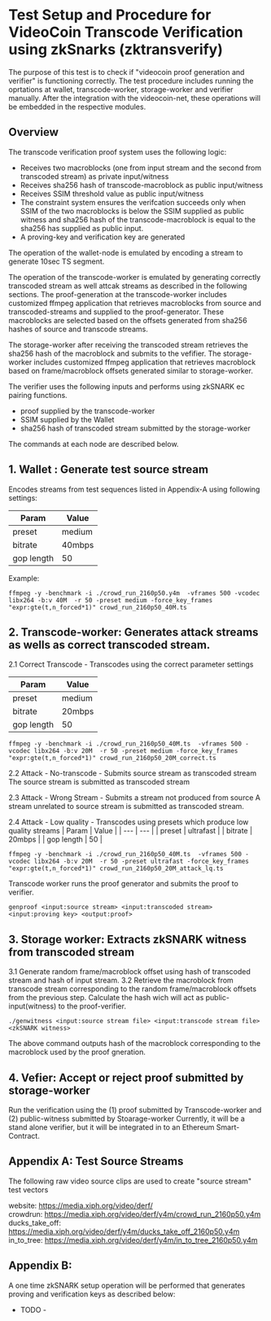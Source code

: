 # Test Setup and Procedure for VideoCoin Transcode Verification using zkSnarks (zktransverify)

The purpose of this test is to check if "videocoin proof generation and verifier" is functioning correctly. The test procedure includes running the oprtations at wallet, transcode-worker, storage-worker and verifier manually. After the integration with the videocoin-net, these operations will be embedded in the respective modules. 

## Overview
The transcode verification proof system uses the following logic:

* Receives two macroblocks (one from input stream and the second from transcoded stream) as private input/witness
* Receives sha256 hash of transcode-macroblock as public input/witness
* Receives SSIM threshold value as public input/witness
* The constraint system ensures the verifcation succeeds only when SSIM of the two macroblocks is below the SSIM supplied as public witness and sha256 hash of the transcode-macroblock is equal to the sha256 has supplied as public input.
* A proving-key and verification key are generated

The operation of the wallet-node is emulated by encoding a stream to generate 10sec TS segment. 

The operation of the transcode-worker is emulated by generating correctly transcoded stream as well attcak streams as described in the following sections. The proof-generation at the transcode-worker includes customized ffmpeg application that retrieves macroblocks from source and transcoded-streams and supplied to the proof-generator. These macroblocks are selected based on the offsets generated from sha256 hashes of source and transcode streams.

The storage-worker after receiving the transcoded stream retrieves the sha256 hash of the macroblock and submits to the vefifier. The storage-worker includes customized ffmpeg application that retrieves macroblock based on frame/macroblock offsets generated similar to storage-worker.

The verifier uses the following inputs and performs using zkSNARK ec pairing functions.
* proof supplied by the transcode-worker
* SSIM supplied by the Wallet
* sha256 hash of transcoded stream submitted by the storage-worker

The commands at each node are described below.

## 1. Wallet : Generate test source stream

Encodes streams from test sequences listed in Appendix-A using following settings: 

| Param | Value |
| --- | --- |
| preset | medium |
| bitrate | 40mbps |
| gop length | 50 |

Example:
```
ffmpeg -y -benchmark -i ./crowd_run_2160p50.y4m  -vframes 500 -vcodec libx264 -b:v 40M  -r 50 -preset medium -force_key_frames "expr:gte(t,n_forced*1)" crowd_run_2160p50_40M.ts
```

## 2. Transcode-worker:  Generates attack streams as wells as correct transcoded stream.
2.1 Correct Transcode   - Transcodes using the correct parameter settings

| Param | Value |
| --- | --- |
| preset | medium |
| bitrate | 20mbps |
| gop length | 50 |
```
ffmpeg -y -benchmark -i ./crowd_run_2160p50_40M.ts  -vframes 500 -vcodec libx264 -b:v 20M  -r 50 -preset medium -force_key_frames "expr:gte(t,n_forced*1)" crowd_run_2160p50_20M_correct.ts
```

2.2 Attack  - No-transcode - Submits source stream as transcoded stream
The source stream is submitted as transcoded stream

2.3 Attack - Wrong Stream - Submits a stream not produced from source
A stream unrelated to source stream is submitted as transcoded stream.

2.4 Attack - Low quality  - Transcodes using presets which produce low quality streams
| Param | Value |
| --- | --- |
| preset | ultrafast |
| bitrate | 20mbps |
| gop length | 50 |
```
ffmpeg -y -benchmark -i ./crowd_run_2160p50_40M.ts  -vframes 500 -vcodec libx264 -b:v 20M  -r 50 -preset ultrafast -force_key_frames "expr:gte(t,n_forced*1)" crowd_run_2160p50_20M_attack_lq.ts
```

Transcode worker runs the proof generator and submits the proof to verifier.
```
genproof <input:source stream> <input:transcoded stream> <input:proving key> <output:proof>  
```

## 3. Storage worker: Extracts zkSNARK witness from transcoded stream
3.1 Generate random frame/macroblock offset using hash of transcoded stream and hash of input stream.
3.2 Retrieve the macroblock from transcode stream corresponding to the random frame/macroblock offsets from the previous step. Calculate the hash wich will act as public-input(witness) to the proof-verifier.

```
./genwitness <input:source stream file> <input:transcode stream file> <zkSNARK witness> 
```
The above command outputs hash of the macroblock corresponding to the macroblock used by the  proof gneration.

## 4. Vefier: Accept or reject proof submitted by storage-worker
Run the verification using the (1) proof submitted by Transcode-worker and (2) public-witness submitted by Stoarage-worker
Currently, it will be a stand alone verifier, but it will be integrated in to an Ethereum Smart-Contract.

## Appendix A: Test Source Streams

The following raw video source clips are used to create "source stream" test vectors

website: https://media.xiph.org/video/derf/  
crowdrun: https://media.xiph.org/video/derf/y4m/crowd_run_2160p50.y4m  
ducks_take_off: https://media.xiph.org/video/derf/y4m/ducks_take_off_2160p50.y4m  
in_to_tree: https://media.xiph.org/video/derf/y4m/in_to_tree_2160p50.y4m  

## Appendix B:
A one time zkSNARK setup operation will be performed that generates proving and verification keys as described below:

 - TODO -
